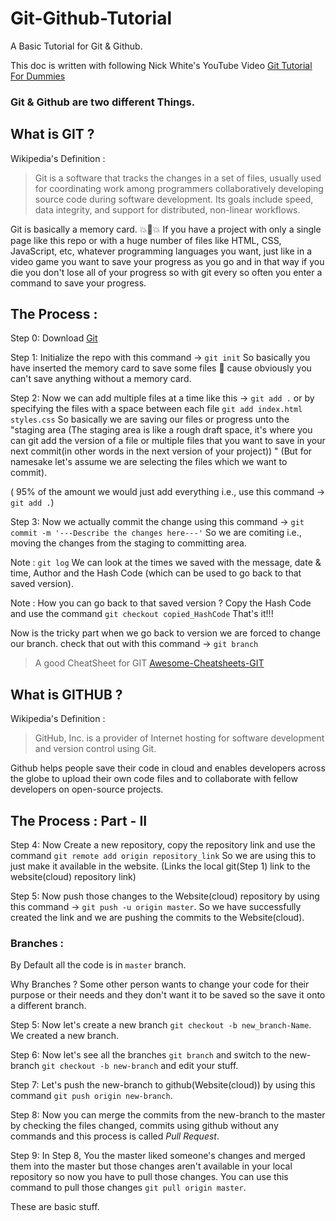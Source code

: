 # Git-Github-Tutorial
A Basic Tutorial for Git &amp; Github.

This doc is written with following Nick White's YouTube Video [Git Tutorial For Dummies](https://www.youtube.com/watch?v=mJ-qvsxPHpY&ab_channel=NickWhite)

### Git & Github are two different Things.

## What is GIT ?
Wikipedia's Definition : 
> Git is a software that tracks the changes in a set of files, usually used for coordinating work among programmers collaboratively developing source code during software development. Its goals include speed, data integrity, and support for distributed, non-linear workflows.

Git is basically a memory card. 💥🤯💥
If you have a project with only a single page like this repo or with a huge number of files like HTML, CSS, JavaScript, etc, whatever programming languages you want, just like in a video game you want to save your progress as you go and in that way if you die you don't lose all of your progress so with git every so often you enter a command to save your progress.

## The Process :
Step 0: Download [Git](https://www.git-scm.com)

Step 1: Initialize the repo with this command -> ```git init```  So basically you have inserted the memory card to save some files 🤔 cause obviously you can't save anything without a memory card.

Step 2: Now we can add multiple files at a time like this -> ```git add .``` or by specifying the files with a space between each file ```git add index.html styles.css``` So basically we are saving our files or progress unto the "staging area (The staging area is like a rough draft space, it's where you can git add the version of a file or multiple files that you want to save in your next commit(in other words in the next version of your project)) " (But for namesake let's assume we are selecting the files which we want to commit).

( 95% of the amount we would just add everything i.e., use this command -> ```git add .```)

Step 3: Now we actually commit the change using this command -> ```git commit -m '---Describe the changes here---'``` So we are comiting i.e., moving the changes from the staging to committing area.

Note : ```git log``` We can look at the times we saved with the message, date & time, Author and the Hash Code (which can be used to go back to that saved version).

Note : How you can go back to that saved version ? Copy the Hash Code and use the command ```git checkout copied_HashCode``` That's it!!!

Now is the tricky part when we go back to version we are forced to change our branch. check that out with this command -> ```git branch```

> A good CheatSheet for GIT [Awesome-Cheatsheets-GIT](https://github.com/LeCoupa/awesome-cheatsheets/blob/master/tools/git.sh)

## What is GITHUB ?
Wikipedia's Definition : 
> GitHub, Inc. is a provider of Internet hosting for software development and version control using Git.

Github helps people save their code in cloud and enables developers across the globe to upload their own code files and to collaborate with fellow developers on open-source projects.

## The Process : Part - II

Step 4: Now Create a new repository, copy the repository link and use the command ```git remote add origin repository_link``` So we are using this to just make it available in the website. (Links the local git(Step 1) link to the website(cloud) repository link)

Step 5: Now push those changes to the Website(cloud) repository by using this command -> ```git push -u origin master```. So we have successfully created the link and we are pushing the commits to the Website(cloud).

### Branches : 
By Default all the code is in ```master``` branch. 

Why Branches ? Some other person wants to change your code for their purpose or their needs and they don't want it to be saved so the save it onto a different branch.

Step 5: Now let's create a new branch ```git checkout -b new_branch-Name```. We created a new branch.

Step 6: Now let's see all the branches ```git branch```  and switch to the new-branch ```git checkout -b new-branch``` and edit your stuff.

Step 7: Let's push the new-branch to github(Website(cloud)) by using this command ```git push origin new-branch```.

Step 8: Now you can merge the commits from the new-branch to the master by checking the files changed, commits using github without any commands and this process is called _Pull Request_.

Step 9: In Step 8, You the master liked someone's changes and merged them into the master but those changes aren't available in your local repository so now you have to pull those changes. You can use this command to pull those changes ```git pull origin master```.

These are basic stuff. 
